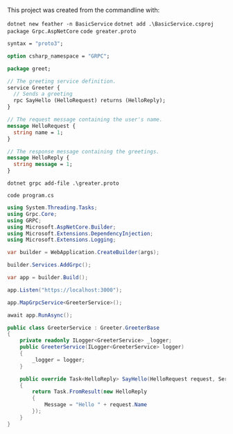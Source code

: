 This project was created from the commandline with:


`dotnet new feather -n BasicService`
`dotnet add .\BasicService.csproj package Grpc.AspNetCore`
`code greater.proto`

```proto
syntax = "proto3";

option csharp_namespace = "GRPC";

package greet;

// The greeting service definition.
service Greeter {
  // Sends a greeting
  rpc SayHello (HelloRequest) returns (HelloReply);
}

// The request message containing the user's name.
message HelloRequest {
  string name = 1;
}

// The response message containing the greetings.
message HelloReply {
  string message = 1;
}
```

`dotnet grpc add-file .\greater.proto`

`code program.cs`

```cs
using System.Threading.Tasks;
using Grpc.Core;
using GRPC;
using Microsoft.AspNetCore.Builder;
using Microsoft.Extensions.DependencyInjection;
using Microsoft.Extensions.Logging;

var builder = WebApplication.CreateBuilder(args);

builder.Services.AddGrpc();

var app = builder.Build();

app.Listen("https://localhost:3000");

app.MapGrpcService<GreeterService>();

await app.RunAsync();

public class GreeterService : Greeter.GreeterBase
{
    private readonly ILogger<GreeterService> _logger;
    public GreeterService(ILogger<GreeterService> logger)
    {
        _logger = logger;
    }

    public override Task<HelloReply> SayHello(HelloRequest request, ServerCallContext context)
    {
        return Task.FromResult(new HelloReply
        {
            Message = "Hello " + request.Name
        });
    }
}
```